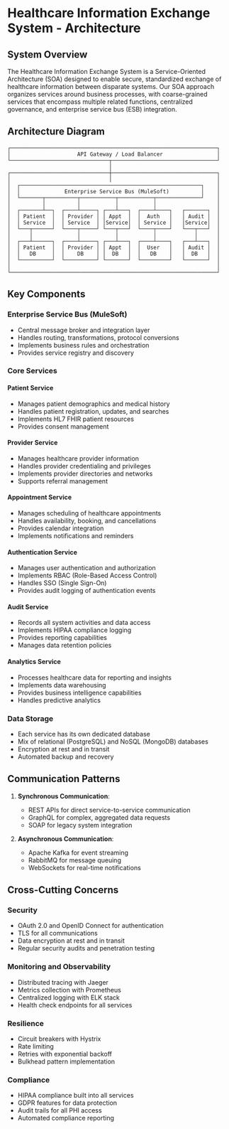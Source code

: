 # Healthcare Information Exchange System - Architecture

## System Overview

The Healthcare Information Exchange System is a Service-Oriented Architecture (SOA) designed to enable secure, standardized exchange of healthcare information between disparate systems. Our SOA approach organizes services around business processes, with coarse-grained services that encompass multiple related functions, centralized governance, and enterprise service bus (ESB) integration.

## Architecture Diagram

```ascii
┌─────────────────────────────────────────────────────────────────┐
│                     API Gateway / Load Balancer                 │
└───────────────────────────────┬─────────────────────────────────┘
                                │
┌───────────────────────────────┼─────────────────────────────────┐
│                               │                                 │
│  ┌─────────────────────────────────────────────────────────┐    │
│  │              Enterprise Service Bus (MuleSoft)          │    │
│  └───────┬──────────┬───────────┬───────────┬──────────────┘    │
│          │          │           │           │                   │
│  ┌───────┴──┐  ┌────┴─────┐ ┌───┴───┐  ┌────┴────┐   ┌───────┐  │
│  │ Patient  │  │ Provider │ │ Appt  │  │  Auth   │   │ Audit │  │
│  │ Service  │  │ Service  │ │Service│  │ Service │   │Service│  │
│  └───┬──────┘  └────┬─────┘ └───┬───┘  └────┬────┘   └───┬───┘  │
│      │              │           │           │            │      │
│  ┌───┴──────┐  ┌────┴─────┐ ┌───┴───┐  ┌────┴────┐   ┌───┴───┐  │
│  │ Patient  │  │ Provider │ │ Appt  │  │  User   │   │ Audit │  │
│  │   DB     │  │    DB    │ │  DB   │  │   DB    │   │  DB   │  │
│  └──────────┘  └──────────┘ └───────┘  └─────────┘   └───────┘  │
│                                                                 │
└─────────────────────────────────────────────────────────────────┘
```

## Key Components

### Enterprise Service Bus (MuleSoft)

- Central message broker and integration layer
- Handles routing, transformations, protocol conversions
- Implements business rules and orchestration
- Provides service registry and discovery

### Core Services

#### Patient Service

- Manages patient demographics and medical history
- Handles patient registration, updates, and searches
- Implements HL7 FHIR patient resources
- Provides consent management

#### Provider Service

- Manages healthcare provider information
- Handles provider credentialing and privileges
- Implements provider directories and networks
- Supports referral management

#### Appointment Service

- Manages scheduling of healthcare appointments
- Handles availability, booking, and cancellations
- Provides calendar integration
- Implements notifications and reminders

#### Authentication Service

- Manages user authentication and authorization
- Implements RBAC (Role-Based Access Control)
- Handles SSO (Single Sign-On)
- Provides audit logging of authentication events

#### Audit Service

- Records all system activities and data access
- Implements HIPAA compliance logging
- Provides reporting capabilities
- Manages data retention policies

#### Analytics Service

- Processes healthcare data for reporting and insights
- Implements data warehousing
- Provides business intelligence capabilities
- Handles predictive analytics

### Data Storage

- Each service has its own dedicated database
- Mix of relational (PostgreSQL) and NoSQL (MongoDB) databases
- Encryption at rest and in transit
- Automated backup and recovery

## Communication Patterns

1. **Synchronous Communication**:

   - REST APIs for direct service-to-service communication
   - GraphQL for complex, aggregated data requests
   - SOAP for legacy system integration
2. **Asynchronous Communication**:

   - Apache Kafka for event streaming
   - RabbitMQ for message queuing
   - WebSockets for real-time notifications

## Cross-Cutting Concerns

### Security

- OAuth 2.0 and OpenID Connect for authentication
- TLS for all communications
- Data encryption at rest and in transit
- Regular security audits and penetration testing

### Monitoring and Observability

- Distributed tracing with Jaeger
- Metrics collection with Prometheus
- Centralized logging with ELK stack
- Health check endpoints for all services

### Resilience

- Circuit breakers with Hystrix
- Rate limiting
- Retries with exponential backoff
- Bulkhead pattern implementation

### Compliance

- HIPAA compliance built into all services
- GDPR features for data protection
- Audit trails for all PHI access
- Automated compliance reporting
